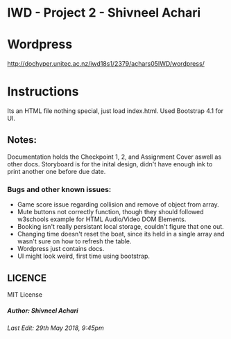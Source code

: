 # IWD - Project 2 - Shivneel Achari

# Wordpress
http://dochyper.unitec.ac.nz/iwd18s1/2379/achars05IWD/wordpress/

# Instructions
Its an HTML file nothing special, just load index.html. 
Used Bootstrap 4.1 for UI.

## Notes:
Documentation holds the Checkpoint 1, 2, and Assignment Cover aswell as other docs.
Storyboard is for the inital design, didn't have enough ink to print another one before due date.

### Bugs and other known issues:
- Game score issue regarding collision and remove of object from array. 
- Mute buttons not correctly function, though they should followed w3schools example for HTML Audio/Video DOM Elements.
- Booking isn't really persistant local storage, couldn't figure that one out. 
- Changing time doesn't reset the boat, since its held in a single array and wasn't sure on how to refresh the table.
- Wordpress just contains docs.
- UI might look weird, first time using bootstrap. 

## LICENCE
MIT License

##### Author: Shivneel Achari
###### Last Edit: 29th May 2018, 9:45pm

